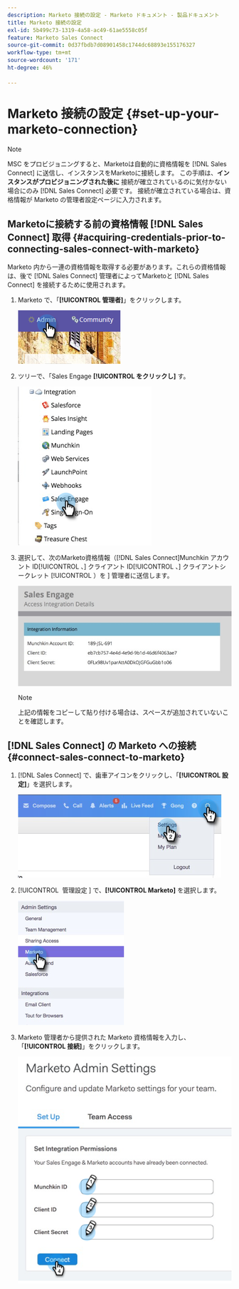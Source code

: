 ```yaml
---
description: Marketo 接続の設定 - Marketo ドキュメント - 製品ドキュメント
title: Marketo 接続の設定
exl-id: 5b499c73-1319-4a58-ac49-61ae5558c05f
feature: Marketo Sales Connect
source-git-commit: 0d37fbdb7d08901458c1744dc68893e155176327
workflow-type: tm+mt
source-wordcount: '171'
ht-degree: 46%

---
```


# Marketo 接続の設定 {#set-up-your-marketo-connection}

>[!NOTE]
>
>MSC をプロビジョニングすると、Marketoは自動的に資格情報を [!DNL Sales Connect] に送信し、インスタンスをMarketoに接続します。 この手順は、**インスタンスがプロビジョニングされた後に** 接続が確立されているのに気付かない場合にのみ [!DNL Sales Connect] 必要です。 接続が確立されている場合は、資格情報が Marketo の管理者設定ページに入力されます。

## Marketoに接続する前の資格情報 [!DNL Sales Connect] 取得 {#acquiring-credentials-prior-to-connecting-sales-connect-with-marketo}

Marketo 内から一連の資格情報を取得する必要があります。これらの資格情報は、後で [!DNL Sales Connect] 管理者によってMarketoと [!DNL Sales Connect] を接続するために使用されます。

1. Marketo で、「**[!UICONTROL 管理者]**」をクリックします。

   ![](assets/manually-set-up-your-marketo-connection-1.png)

1. ツリーで、「Sales Engage **[!UICONTROL をクリックし]** す。

   ![](assets/manually-set-up-your-marketo-connection-2.png)

1. 選択して、次のMarketo資格情報（[!DNL Sales Connect]Munchkin アカウント ID[!UICONTROL 、] クライアント ID[!UICONTROL 、] クライアントシークレット [!UICONTROL ）を &#x200B;] 管理者に送信します。

   ![](assets/manually-set-up-your-marketo-connection-3.jpg)

   >[!NOTE]
   >
   >上記の情報をコピーして貼り付ける場合は、スペースが追加されていないことを確認します。

## [!DNL Sales Connect] の Marketo への接続 {#connect-sales-connect-to-marketo}

1. [!DNL Sales Connect] で、歯車アイコンをクリックし、「**[!UICONTROL 設定]**」を選択します。

   ![](assets/manually-set-up-your-marketo-connection-4.png)

1. [!UICONTROL &#x200B; 管理設定 &#x200B;] で、**[!UICONTROL Marketo]** を選択します。

   ![](assets/manually-set-up-your-marketo-connection-5.png)

1. Marketo 管理者から提供された Marketo 資格情報を入力し、「**[!UICONTROL 接続]**」をクリックします。

   ![](assets/manually-set-up-your-marketo-connection-6.png)
